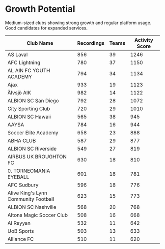 # Growth Potential

Medium-sized clubs showing strong growth and regular platform usage. Good candidates for expanded services.

| Club Name | Recordings | Teams | Activity Score |
|-----------|------------|-------|----------------|
| AS Laval | 856 | 39 | 1246 |
| AFC Lightning | 780 | 37 | 1150 |
| AL AIN FC YOUTH ACADEMY | 794 | 34 | 1134 |
| Ajax | 933 | 19 | 1123 |
| Älvsjö AIK | 982 | 14 | 1122 |
| ALBION SC San Diego | 792 | 28 | 1072 |
| City Sporting Club | 720 | 29 | 1010 |
| ALBION SC Hawaii | 565 | 38 | 945 |
| AAYSA | 784 | 16 | 944 |
| Soccer Elite Academy | 658 | 23 | 888 |
| ABHA CLUB | 587 | 29 | 877 |
| ALBION SC Riverside | 549 | 27 | 819 |
| AIRBUS UK BROUGHTON FC | 630 | 18 | 810 |
| 0. TORNEOMANIA EYEBALL | 601 | 18 | 781 |
| AFC Sudbury | 596 | 18 | 776 |
| Alive King's Lynn Community Football | 623 | 15 | 773 |
| ALBION SC Nashville | 568 | 20 | 768 |
| Altona Magic Soccer Club | 508 | 16 | 668 |
| Al Rayyan | 532 | 11 | 642 |
| UoB Sports | 503 | 13 | 633 |
| Alliance FC | 510 | 11 | 620 |
